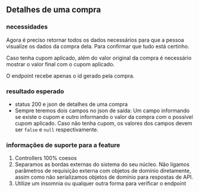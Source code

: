 ## Detalhes de uma compra

### **necessidades**

Agora é preciso retornar todos os dados necessários para que a pessoa visualize os dados da compra dela. Para confirmar que tudo está certinho.

Caso tenha cupom aplicado, além do valor original da compra é necessário mostrar o valor final com o cupom aplicado.

O endpoint recebe apenas o id gerado pela compra.

### **resultado esperado**

- status 200 e json de detalhes de uma compra
- Sempre teremos dois campos no json de saída: Um campo informando se existe o cupom e outro informando o valor da compra com o possível cupom aplicado. Caso não tenha cupom, os valores dos campos devem ser `false` e `null` respectivamente.

### **informações de suporte para a feature**

1. Controllers 100% coesos
2. Separamos as bordas externas do sistema do seu núcleo. Não ligamos parâmetros de requisição externa com objetos de domínio diretamente, assim como não serializamos objetos de domínio para respostas de API.
3. Utilize um insomnia ou qualquer outra forma para verificar o endpoint
